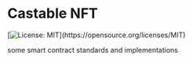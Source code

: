 # Castable NFT

[![License: MIT](https://img.shields.io/badge/License-MIT-yellow[](https://).svg)](https://opensource.org/licenses/MIT)

some smart contract standards and implementations
[](https://)
